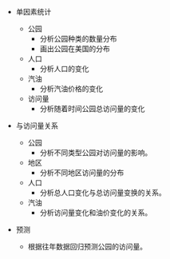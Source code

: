 - 单因素统计
    - 公园
        - 分析公园种类的数量分布
        - 画出公园在美国的分布
    - 人口
        - 分析人口的变化
    - 汽油
        - 分析汽油价格的变化
    - 访问量
        - 分析随着时间公园总访问量的变化
- 与访问量关系
    - 公园
        -  分析不同类型公园对访问量的影响。
    - 地区
        -  分析不同地区访问量的分布
    - 人口
        - 分析总人口变化与总访问量变换的关系。
    - 汽油
        - 分析访问量变化和油价变化的关系。
 
- 预测
    - 根据往年数据回归预测公园的访问量。




